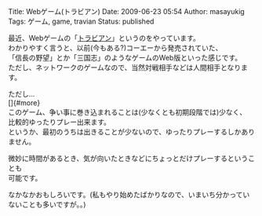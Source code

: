 Title: Webゲーム(トラビアン)
Date: 2009-06-23 05:54
Author: masayukig
Tags: ゲーム, game, travian
Status: published

最近、Webゲームの「[トラビアン](http://www.travian.jp/?uc=jp2_47366)」というのをやっています。  
わかりやすく言うと、以前(今もある?)コーエーから発売されていた、  
「信長の野望」とか「三国志」のようなゲームのWeb版といった感じです。  
ただし、ネットワークのゲームなので、当然対戦相手などは人間相手となります。

ただし...  
[]{#more}  
このゲーム、争い事に巻き込まれることは(少なくとも初期段階では)少なく、  
比較的ゆったりプレー出来ます。  
というか、最初のうちは出きることが少ないので、ゆったりプレーするしかありません。

微妙に時間があるとき、気が向いたときなどにちょっとだけプレーするということも  
可能です。

なかなかおもしろいです。(私もやり始めたばかりなので、いまいち分かっていないことも多いですが。。)
